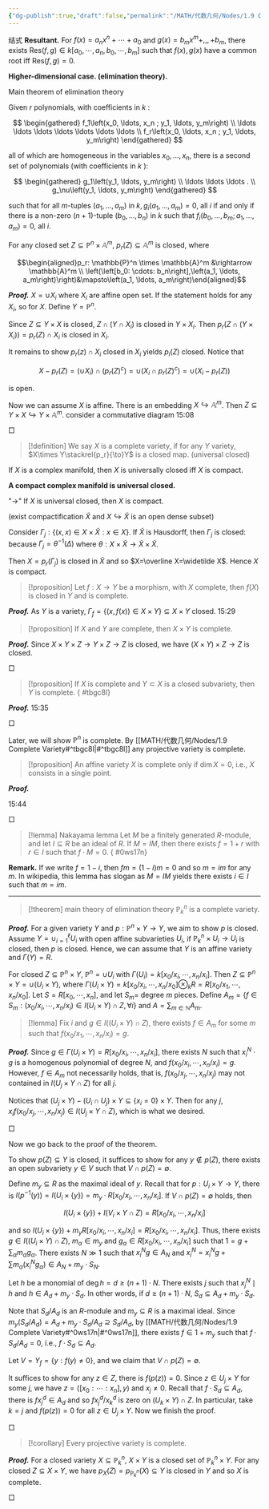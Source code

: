 ```yaml
---
{"dg-publish":true,"draft":false,"permalink":"/MATH/代数几何/Nodes/1.9 Complete Variety/","dgPassFrontmatter":true}
---
```



结式
**Resultant.** For $f(x)=a_nx^n+\cdots+a_0$ and $g(x)=b_mx^m+,,,+b_m$, there exists $\mathrm{Res}(f,g)\in k[a_0,\cdots,a_n,b_0,\cdots,b_m]$ such that $f(x),g(x)$ have a common root iff $\mathrm{Res}(f,g)=0$. 

**Higher-dimensional case. (elimination theory).** 

Main theorem of elimination theory

Given $r$ polynomials, with coefficients in $k$ :

$$
\begin{gathered}
f_1\left(x_0, \ldots, x_n ; y_1, \ldots, y_m\right) \\
\ldots \ldots \ldots \ldots \ldots \ldots \ldots \\
f_r\left(x_0, \ldots, x_n ; y_1, \ldots, y_m\right)
\end{gathered}
$$

all of which are homogeneous in the variables $x_0, \ldots, x_n$, there is a second set of polynomials (with coefficients in $k$ ):

$$
\begin{gathered}
g_1\left(y_1, \ldots, y_m\right) \\
\ldots \ldots \ldots . \\
g_\nu\left(y_1, \ldots, y_m\right)
\end{gathered}
$$

such that for all $m$-tuples $\left(a_1, \ldots, a_m\right)$ in $k, g_i\left(a_1, \ldots, a_m\right)=0$, all $i$ if and only if there is a non-zero $(n+1)$-tuple $\left(b_0, \ldots, b_n\right)$ in $k$ such that $f_i\left(b_0, \ldots, b_m ; a_1, \ldots, a_m\right)=0$, all $i$. 


For any closed set $Z\subseteq \mathbb{P}^n\times \mathbb{A}^m$, $p_r(Z)\subseteq \mathbb{A}^m$ is closed, where

$$\begin{aligned}p_r: \mathbb{P}^n \times \mathbb{A}^m &\rightarrow \mathbb{A}^m \\ \left(\left[b_0: \cdots: b_n\right],\left(a_1, \ldots, a_m\right)\right)&\mapsto\left(a_1, \ldots, a_m\right)\end{aligned}$$

**_Proof._**
$X=\cup X_i$ where $X_i$ are affine open set. If the statement holds for any $X_i$, so for $X$. Define $Y=\mathbb{P}^n$. 

Since $Z\subseteq Y\times X$ is closed, $Z\cap (Y\cap X_i)$ is closed in $Y\times X_i$. Then $p_r(Z\cap(Y\times X_i))=p_r(Z)\cap X_i$ is closed in $X_i$. 

It remains to show $p_r(z)\cap X_i$ closed in $X_i$ yields $p_i(Z)$ closed. Notice that 

$$X-p_r(Z)=(\cup X_i)\cap (p_r(Z)^c)=\cup(X_i\cap p_r(Z)^c)=\cup (X_i-p_r(Z))$$

is open. 

Now we can assume $X$ is affine. There is an embedding $X\hookrightarrow \mathbb{A}^m$. Then $Z\subseteq Y\times X\hookrightarrow Y\times \mathbb{A}^m$. consider a commutative diagram 15:08

<p align="left">□</p>


> [!definition]
> We say $X$ is a complete variety, if for any $Y$ variety, $X\times Y\stackrel{p_r}{\to}Y$ is a closed map. (universal closed)

If $X$ is a complex manifold, then $X$ is universally closed iff $X$ is compact. 

<div class="transclusion internal-embed is-loaded"><div class="markdown-embed">



**A compact complex manifold is universal closed.**  

</div></div>


"->" If $X$ is universal closed, then $X$ is compact.

(exist compactification $\widetilde X$ and $X\hookrightarrow \widetilde X$ is an open dense subset)

Consider $\Gamma_j:\{(x,x)\in X\times \widetilde X:x\in X\}$. If $\widetilde X$ is Hausdorff, then $\Gamma_j$ is closed: because $\Gamma_j=\theta^{-1}(\Delta)$ where $\theta:X\times \widetilde X\to \widetilde X\times \widetilde X$. 

Then $X=p_r(\Gamma_j)$ is closed in $\widetilde X$ and so $X=\overline X=\widetilde X$. Hence $X$ is compact. 

> [!proposition]
> Let $f: X \rightarrow Y$ be a morphism, with $X$ complete, then $f(X)$ is closed in $Y$ and is complete.

**_Proof._**
As $Y$ is a variety, $\Gamma_f=\{(x,f(x))\in X\times Y\}\subseteq X\times Y$ closed. 15:29


> [!proposition]
> If $X$ and $Y$ are complete, then $X \times Y$ is complete.

**_Proof._**
Since $X\times Y\times Z\to Y\times Z\to Z$ is closed, we have $(X\times Y)\times Z\to Z$ is closed.
<p align="left">□</p>


> [!proposition]
> If $X$ is complete and $Y \subset X$ is a closed subvariety, then $Y$ is complete.
{ #tbgc8l}


**_Proof._**
15:35
<p align="left">□</p>

Later, we will show $\mathbb{P}^n$ is complete. By [[MATH/代数几何/Nodes/1.9 Complete Variety#^tbgc8l\|#^tbgc8l]] any projective variety is complete. 

> [!proposition]
> An affine variety $X$ is complete only if $\operatorname{dim} X=0$, i.e., $X$ consists in a single point.

**_Proof._**

15:44 

<p align="left">□</p>


> [!lemma] Nakayama lemma
> Let $M$ be a finitely generated $R$-module, and let $I\subseteq R$ be an ideal of $R$. If $M=IM$, then there exists $f=1+r$ with $r\in I$ such that $f\cdot M=0$. 
{ #0ws17n}


**Remark.** If we write $f=1-i$, then $fm=(1-i)m=0$ and so $m=im$ for any $m$. In wikipedia, this lemma has slogan as $M=IM$ yields there exists $i\in I$ such that $m=im$. 

******


> [!theorem] main theory of elimination theory
> $\mathbb{P}_k^n$ is a complete variety.

**_Proof._**
For a given variety $Y$ and $p:\mathbb{P}^n\times Y\to Y$, we aim to show $p$ is closed. Assume $Y=\cup_{i=1}^\ell U_i$ with open affine subvarieties $U_i$, if $\mathbb{P}_k^n\times U_i\to U_i$ is closed, then $p$ is closed. Hence, we can assume that $Y$ is an affine variety and $\Gamma(Y)=R$. 

For closed $Z\subseteq \mathbb{P}^n\times Y$, $\mathbb{P}^n=\cup U_i$ with $\Gamma(U_i)=k[x_0/x_i,\cdots,x_n/x_i]$. Then $Z\subseteq \mathbb{P}^n\times Y=\cup(U_i\times Y)$, where $\Gamma(U_i\times Y)=k[x_0/x_i,\cdots,x_n/x_0]\otimes_kR=R[x_0/x_1,\cdots,x_n/x_0]$. 
Let $S=R[x_0,\cdots,x_n]$, and let $S_m=$ degree $m$ pieces. Define $A_m=\{f\in S_m:(x_0/x_i,\cdots,x_n/x_i)\in I(U_i\times Y)\cap Z,\forall i\}$ and $A=\sum_{m\in \mathbb{N}}A_m$. 

> [!lemma]
> Fix $i$ and $g\in I((U_i\times Y)\cap Z)$, there exists $f\in A_m$ for some $m$ such that $f(x_0/x_1,\cdots,x_n/x_i)=g$. 

**_Proof._**
Since $g\in \Gamma(U_i\times Y)=R[x_0/x_i,\cdots,x_n/x_i]$, there exists $N$ such that $x_i^N\cdot g$ is a homogenous polynomial of degree $N$, and $f(x_0/x_i,\cdots,x_n/x_i)=g$. However, $f\in A_m$ not necessarily holds, that is, $f(x_0/x_j,\cdots,x_n/x_j)$ may not contained in $I(U_j\times Y\cap Z)$ for all $j$. 

Notices that $(U_j\times Y)-(U_i\cap U_j)\times Y\subseteq \{x_i=0\}\times Y$. Then for any $j$, $x_if(x_0/x_j,\cdots,x_n/x_j)\in I(U_j\times Y\cap Z)$, which is what we desired. 
<p align="left">□</p>

Now we go back to the proof of the theorem. 

To show $p(Z)\subseteq Y$ is closed, it suffices to show for any $y\notin p(Z)$, there exists an open subvariety $y\in V$ such that $V\cap p(Z)=\emptyset$. 

Define $m_y\subseteq R$ as the maximal ideal of $y$. Recall that for $p:U_i\times Y\to Y$, there is $I(p^{-1}(y))=I(U_i\times \{y\})=m_y\cdot R[x_0/x_i,\cdots,x_n/x_i]$. If $V\cap p(Z)=\emptyset$ holds, then 

$$I(U_i\times \{y\})+I(V_i\times Y\cap Z)=R[x_0/x_i,\cdots,x_n/x_i]$$

and so $I(U_i\times\{y\})+m_y R[x_0/x_i,\cdots,x_n/x_i]=R[x_0/x_i,\cdots,x_n/x_i]$. Thus, there exists $g\in I((U_i\times Y)\cap Z)$, $m_\alpha\in m_y$ and $g_\alpha\in R[x_0/x_i,\cdots,x_n/x_i]$ such that $1=g+\sum_\alpha m_\alpha g_\alpha$. There exists $N\gg1$ such that $x_i^{N}g\in A_N$ and $x_i^N=x_i^N g+\sum m_\alpha (x_i^Ng_\alpha)\in A_N+m_y\cdot S_N$. 

Let $h$ be a monomial of $\deg h=d\geqslant (n+1)\cdot N$. There exists $j$ such that $x_j^N\mid h$ and $h\in A_d+m_y\cdot S_d$. In other words, if $d\geqslant (n+1)\cdot N$, $S_d\subseteq A_d+m_y\cdot S_d$. 

Note that $S_d/A_d$ is an $R$-module and $m_y\subseteq R$ is a maximal ideal. Since $m_y(S_d/A_d)=A_d+m_y\cdot S_d/A_d\supseteq S_d/A_d$, by [[MATH/代数几何/Nodes/1.9 Complete Variety#^0ws17n\|#^0ws17n]], there exists $f\in 1+m_y$ such that $f\cdot S_d/A_d=0$, i.e., $f\cdot S_d\subseteq A_d$. 

Let $V=Y_f=\{y:f(y)\neq 0\}$, and we claim that $V\cap p(Z)=\emptyset$. 

It suffices to show for any $z\in Z$, there is $f(p(z))=0$. Since $z\in U_j\times Y$ for some $j$, we have $z=([x_0:\cdots:x_n],y)$ and $x_j\neq 0$. Recall that $f\cdot S_d\subseteq A_d$, there is $fx_j^d\in A_d$ and so $fx_j^d/x_k^d$ is zero on $(U_k\times Y)\cap Z$. In particular, take $k=j$ and $f(p(z))=0$ for all $z\in U_j\times Y$. Now we finish the proof. 
<p align="left">□</p>


 

> [!corollary]
> Every projective variety is complete. 

**_Proof._**
For a closed variety $X\subseteq \mathbb{P}_k^n$, $X\times Y$ is a closed set of $\mathbb{P}_k^n\times Y$. For any closed $Z\subseteq X\times Y$, we have $p_X(Z)=p_{\mathbb{P}_k^n}(X)\subseteq Y$ is closed in $Y$ and so $X$ is complete. 
<p align="left">□</p>





